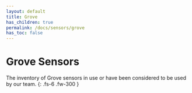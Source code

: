 ```yaml
---
layout: default
title: Grove
has_children: true
permalink: /docs/sensors/grove
has_toc: false
---
```


# Grove Sensors

The inventory of Grove sensors in use or have been considered to be used by our team. 
{: .fs-6 .fw-300 }
